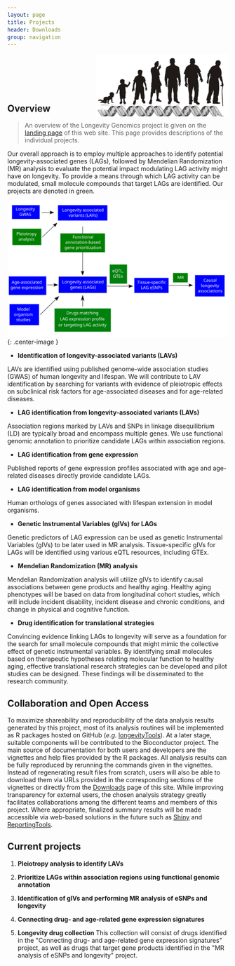```yaml
---
layout: page
title: Projects
header: Downloads
group: navigation
---
```


<img align="right" title="longevitylogo" src="/public/images/longevity.png"><img/>

<br><br><br>

## Overview

> An overview of the Longevity Genomics project is given on the [landing
page]({{site.baseurl}}/) of this web site. This page provides descriptions 
of the individual projects. 

Our overall approach is to employ multiple approaches to identify potential longevity-associated genes (LAGs), followed by Mendelian Randomization (MR) analysis to evaluate the potential impact modulating LAG activity might have on longevity. To provide a means through which LAG activity can be modulated, small molecule compounds that target LAGs are identified. Our projects are denoted in green.

![overallFlowchart](/public/images/overallFlowchart.svg){: .center-image }

* **Identification of longevity-associated variants (LAVs)**

LAVs are identified using published genome-wide association studies (GWAS) of human longevity and lifespan. We will contribute to LAV identification by searching for variants with evidence of pleiotropic effects on subclinical risk factors for age-associated diseases and for age-related diseases. 

* **LAG identification from longevity-associated variants (LAVs)**

Association regions marked by LAVs and SNPs in linkage disequilibrium (LD) are typically broad and encompass multiple genes. We use functional genomic annotation to prioritize candidate LAGs within association regions. 

* **LAG identification from gene expression**

Published reports of gene expression profiles associated with age and age-related diseases directly provide candidate LAGs. 

* **LAG identification from model organisms**

Human orthologs of genes associated with lifespan extension in model organisms.

* **Genetic Instrumental Variables (gIVs) for LAGs**

Genetic predictors of LAG expression can be used as genetic Instrumental Variables (gIVs) to be later used in MR analysis. Tissue-specific gIVs for LAGs will be identified using various eQTL resources, including GTEx.

* **Mendelian Randomization (MR) analysis**

Mendelian Randomization analysis will utilize gIVs to identify causal associations between gene products and healthy aging. Healthy aging phenotypes will be based on data from longitudinal cohort studies, which will include incident disability, incident disease and chronic conditions, and change in physical and cognitive function. 

* **Drug identification for translational strategies**

Convincing evidence linking LAGs to longevity will serve as a foundation for the search for small molecule compounds that might mimic the collective effect of genetic instrumental variables. By identifying small molecules based on therapeutic hypotheses relating molecular function to healthy aging, effective translational research strategies can be developed and pilot studies can be designed. These findings will be disseminated to the research community.

## Collaboration and Open Access

To maximize shareability and reproducibility of the data analysis results
generated by this project, most of its analysis routines will be implemented as
R packages hosted on GitHub (_e.g._ [longevityTools](https://github.com/tgirke/longevityTools)). 
At a later stage, suitable components will be contributed to the Bioconductor project. The main 
source of documentation for both users and developers are the vignettes and help files provided by the R packages.
All analysis results can be fully reproduced by rerunning the commands given in the vignettes. Instead of regenerating result files from scratch, users will also be able to download them via URLs provided in the corresponding sections of the vignettes or directly from the [Downloads]({{site.baseurl}}/downloads/) page of this site. While improving transparency for external users, the chosen analysis strategy greatly facilitates collaborations among the different teams and members of this project. Where appropriate, finalized summary results will be made accessible via web-based solutions in the future such as [Shiny](http://shiny.rstudio.com/) and
[ReportingTools](http://bioconductor.org/packages/release/bioc/html/ReportingTools.html).

## Current projects

1. **Pleiotropy analysis to identify LAVs**

2. **Prioritize LAGs within association regions using functional genomic annotation**

3. **Identification of gIVs and performing MR analysis of eSNPs and longevity**

4. **Connecting drug- and age-related gene expression signatures**

5. **Longevity drug collection** 
This collection will consist of drugs identified in the "Connecting drug- and age-related gene expression signatures" project, as well as drugs that target gene products identified in the "MR analysis of eSNPs and longevity" project. 



